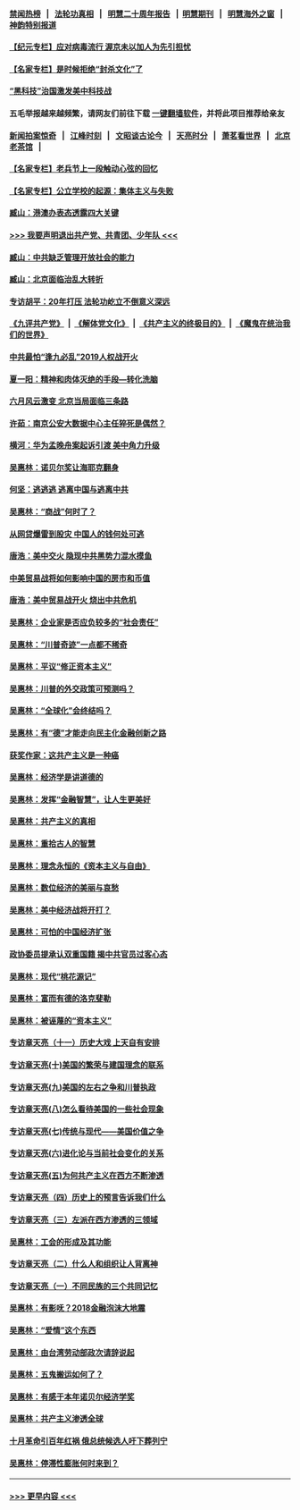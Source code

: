 #### [禁闻热榜](热点新闻.md?=0)  &nbsp;&nbsp;|&nbsp;&nbsp; [法轮功真相](https://github.com/gfw-breaker/truth/blob/master/README.md?=0) &nbsp;&nbsp;|&nbsp;&nbsp; [明慧二十周年报告](https://github.com/gfw-breaker/mh-reports/blob/master/README.md?=0) &nbsp;&nbsp;|&nbsp;&nbsp;[明慧期刊](https://github.com/gfw-breaker/mh-qikan) &nbsp;&nbsp;|&nbsp;&nbsp; [明慧海外之窗](https://github.com/gfw-breaker/mh-news/blob/master/README.md?=0) &nbsp;&nbsp;|&nbsp;&nbsp; [神韵特别报道](https://github.com/gfw-breaker/mh-news/blob/master/shenyun.md?=0)
#### [【纪元专栏】应对病毒流行 渥京未以加人为先引担忧](../pages/nsc423/n11875714.md?t=03011031) 
#### [【名家专栏】是时候拒绝“封杀文化”了](../pages/nsc423/n11814093.md?t=03011031) 
#### [“黑科技”治国激发美中科技战](../pages/nsc423/n11638056.md?t=03011031) 
#### 五毛举报越来越频繁，请网友们前往下载 [一键翻墙软件](https://github.com/gfw-breaker/ssr-accounts)，并将此项目推荐给亲友
#### [新闻拍案惊奇](https://github.com/gfw-breaker/banned-news/blob/master/pages/link4.md) &nbsp;&nbsp;|&nbsp;&nbsp; [江峰时刻](https://github.com/gfw-breaker/banned-news/blob/master/pages/link4.md) &nbsp;&nbsp;|&nbsp;&nbsp; [文昭谈古论今](https://github.com/gfw-breaker/banned-news/blob/master/pages/link4.md) &nbsp;&nbsp;|&nbsp;&nbsp; [天亮时分](https://github.com/gfw-breaker/banned-news/blob/master/pages/link4.md) &nbsp;&nbsp;|&nbsp;&nbsp; [萧茗看世界](https://github.com/gfw-breaker/banned-news/blob/master/pages/link4.md) &nbsp;&nbsp;|&nbsp;&nbsp; [北京老茶馆](https://github.com/gfw-breaker/banned-news/blob/master/pages/link4.md) &nbsp;&nbsp;|&nbsp;&nbsp; 
#### [【名家专栏】老兵节上一段触动心弦的回忆](../pages/nsc423/n11646016.md?t=03011031) 
#### [【名家专栏】公立学校的起源：集体主义与失败](../pages/nsc423/n11601833.md?t=03011031) 
#### [臧山：港澳办表态透露四大关键](../pages/nsc423/n11421628.md?t=03011031) 
#### [>>> 我要声明退出共产党、共青团、少年队 <<<](https://github.com/begood0513/goodnews/blob/master/quit/letter.md) 
#### [臧山：中共缺乏管理开放社会的能力](../pages/nsc423/n11407457.md?t=03011031) 
#### [臧山：北京面临治乱大转折](../pages/nsc423/n11406895.md?t=03011031) 
#### [专访胡平：20年打压 法轮功屹立不倒意义深远](../pages/nsc423/n11398800.md?t=03011031) 
#### [《九评共产党》](https://github.com/begood0513/9ping.md/blob/master/README.md) &nbsp;|&nbsp; [《解体党文化》](../../../../jtdwh.md/blob/master/README.md)  &nbsp;|&nbsp; [《共产主义的终极目的》](../../../../gczydzjmd.md/blob/master/README.md) &nbsp;|&nbsp; [《魔鬼在统治我们的世界》](../../../../mgztzwmdsj.md/blob/master/README.md) 
#### [中共最怕“逢九必乱”2019人权战开火](../pages/nsc423/n11385248.md?t=03011031) 
#### [夏一阳：精神和肉体灭绝的手段—转化洗脑](../pages/nsc423/n11368250.md?t=03011031) 
#### [六月风云激变 北京当局面临三条路](../pages/nsc423/n11313668.md?t=03011031) 
#### [许茹：南京公安大数据中心主任猝死是偶然？](../pages/nsc423/n11064744.md?t=03011031) 
#### [横河：华为孟晚舟案起诉引渡 美中角力升级](../pages/nsc423/n11027230.md?t=03011031) 
#### [吴惠林：诺贝尔奖让海耶克翻身](../pages/nsc423/n10890049.md?t=03011031) 
#### [何坚：逃逃逃 逃离中国与逃离中共](../pages/nsc423/n10592891.md?t=03011031) 
#### [吴惠林：“商战”何时了？](../pages/nsc423/n10573558.md?t=03011031) 
#### [从网贷爆雷到股灾 中国人的钱何处可逃](../pages/nsc423/n10572800.md?t=03011031) 
#### [唐浩：美中交火 隐现中共黑势力混水摸鱼](../pages/nsc423/n10544040.md?t=03011031) 
#### [中美贸易战将如何影响中国的房市和币值](../pages/nsc423/n10543697.md?t=03011031) 
#### [唐浩：美中贸易战开火 烧出中共危机](../pages/nsc423/n10540126.md?t=03011031) 
#### [吴惠林：企业家是否应负较多的“社会责任”](../pages/nsc423/n10535022.md?t=03011031) 
#### [吴惠林：“川普奇迹”一点都不稀奇](../pages/nsc423/n10512808.md?t=03011031) 
#### [吴惠林：平议“修正资本主义”](../pages/nsc423/n10495724.md?t=03011031) 
#### [吴惠林：川普的外交政策可预测吗？](../pages/nsc423/n10462387.md?t=03011031) 
#### [吴惠林：“全球化”会终结吗？](../pages/nsc423/n10452838.md?t=03011031) 
#### [吴惠林：有“德”才能走向民主化金融创新之路](../pages/nsc423/n10432292.md?t=03011031) 
#### [获奖作家：这共产主义是一种癌](../pages/nsc423/n10431541.md?t=03011031) 
#### [吴惠林：经济学是讲道德的](../pages/nsc423/n10398014.md?t=03011031) 
#### [吴惠林：发挥“金融智慧”，让人生更美好](../pages/nsc423/n10375019.md?t=03011031) 
#### [吴惠林：共产主义的真相](../pages/nsc423/n10351394.md?t=03011031) 
#### [吴惠林：重拾古人的智慧](../pages/nsc423/n10337691.md?t=03011031) 
#### [吴惠林：理念永恒的《资本主义与自由》](../pages/nsc423/n10316274.md?t=03011031) 
#### [吴惠林：数位经济的美丽与哀愁](../pages/nsc423/n10292946.md?t=03011031) 
#### [吴惠林：美中经济战将开打？](../pages/nsc423/n10258825.md?t=03011031) 
#### [吴惠林：可怕的中国经济扩张](../pages/nsc423/n10219147.md?t=03011031) 
#### [政协委员提承认双重国籍 揭中共官员过客心态](../pages/nsc423/n10208809.md?t=03011031) 
#### [吴惠林：现代“桃花源记”](../pages/nsc423/n10185234.md?t=03011031) 
#### [吴惠林：富而有德的洛克斐勒](../pages/nsc423/n10142264.md?t=03011031) 
#### [吴惠林：被诬蔑的“资本主义”](../pages/nsc423/n10124816.md?t=03011031) 
#### [专访章天亮（十一）历史大戏 上天自有安排](../pages/nsc423/n10094905.md?t=03011031) 
#### [专访章天亮(十)美国的繁荣与建国理念的联系](../pages/nsc423/n10094899.md?t=03011031) 
#### [专访章天亮(九)美国的左右之争和川普执政](../pages/nsc423/n10094889.md?t=03011031) 
#### [专访章天亮(八)怎么看待美国的一些社会现象](../pages/nsc423/n10094857.md?t=03011031) 
#### [专访章天亮(七)传统与现代——美国价值之争](../pages/nsc423/n10093140.md?t=03011031) 
#### [专访章天亮(六)进化论与当前社会变化的关系](../pages/nsc423/n10092036.md?t=03011031) 
#### [专访章天亮(五)为何共产主义在西方不断渗透](../pages/nsc423/n10083620.md?t=03011031) 
#### [专访章天亮（四）历史上的预言告诉我们什么](../pages/nsc423/n10083606.md?t=03011031) 
#### [专访章天亮（三）左派在西方渗透的三领域](../pages/nsc423/n10081115.md?t=03011031) 
#### [吴惠林：工会的形成及其功能](../pages/nsc423/n10080633.md?t=03011031) 
#### [专访章天亮（二）什么人和组织让人背离神](../pages/nsc423/n10076637.md?t=03011031) 
#### [专访章天亮（一）不同民族的三个共同记忆](../pages/nsc423/n10074188.md?t=03011031) 
#### [吴惠林：有影呒？2018金融泡沫大地震](../pages/nsc423/n10040534.md?t=03011031) 
#### [吴惠林：“爱情”这个东西](../pages/nsc423/n10019423.md?t=03011031) 
#### [吴惠林：由台湾劳动部政次请辞说起](../pages/nsc423/n9979679.md?t=03011031) 
#### [吴惠林：五鬼搬运如何了？](../pages/nsc423/n9925338.md?t=03011031) 
#### [吴惠林：有感于本年诺贝尔经济学奖](../pages/nsc423/n9871883.md?t=03011031) 
#### [吴惠林：共产主义渗透全球](../pages/nsc423/n9812748.md?t=03011031) 
#### [十月革命引百年红祸 俄总统候选人吁下葬列宁](../pages/nsc423/n9810182.md?t=03011031) 
#### [吴惠林：停滞性膨胀何时来到？](../pages/nsc423/n9764136.md?t=03011031) 

----
#### [ >>> 更早内容 <<< ](../indexes/nsc423-earlier.md)
